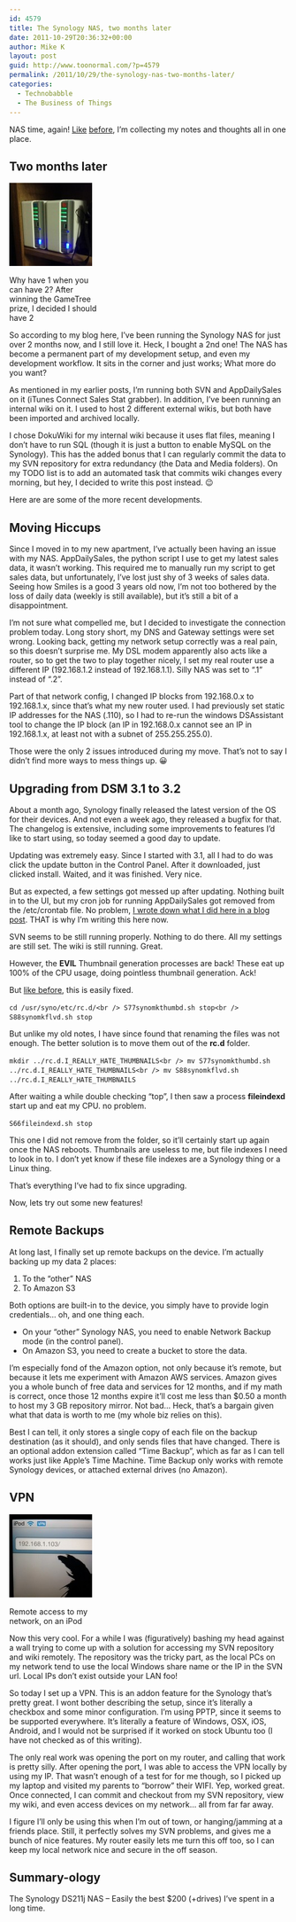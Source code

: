 ```yaml
---
id: 4579
title: The Synology NAS, two months later
date: 2011-10-29T20:36:32+00:00
author: Mike K
layout: post
guid: http://www.toonormal.com/?p=4579
permalink: /2011/10/29/the-synology-nas-two-months-later/
categories:
  - Technobabble
  - The Business of Things
---
```

NAS time, again! [Like](/2011/08/23/i-am-running-a-synology-nas-now/) [before](/2011/08/23/appdailysales-and-running-on-synology-nas-devices/), I&#8217;m collecting my notes and thoughts all in one place.

## Two months later

<div id="attachment_4592" style="max-width: 160px" class="wp-caption alignright">
  <a href="/wp-content/uploads/2011/10/IMG_20111029_195344.jpg"><img src="/wp-content/uploads/2011/10/IMG_20111029_195344-150x150.jpg" alt="" title="IMG_20111029_195344" width="150" height="150" class="size-thumbnail wp-image-4592" /></a>
  
  <p class="wp-caption-text">
    Why have 1 when you can have 2? After winning the GameTree prize, I decided I should have 2
  </p>
</div>So according to my blog here, I&#8217;ve been running the Synology NAS for just over 2 months now, and I still love it. Heck, I bought a 2nd one! The NAS has become a permanent part of my development setup, and even my development workflow. It sits in the corner and just works; What more do you want?

As mentioned in my earlier posts, I&#8217;m running both SVN and AppDailySales on it (iTunes Connect Sales Stat grabber). In addition, I&#8217;ve been running an internal wiki on it. I used to host 2 different external wikis, but both have been imported and archived locally. 

I chose DokuWiki for my internal wiki because it uses flat files, meaning I don&#8217;t have to run SQL (though it is just a button to enable MySQL on the Synology). This has the added bonus that I can regularly commit the data to my SVN repository for extra redundancy (the Data and Media folders). On my TODO list is to add an automated task that commits wiki changes every morning, but hey, I decided to write this post instead. 😉

Here are are some of the more recent developments.

## Moving Hiccups

Since I moved in to my new apartment, I&#8217;ve actually been having an issue with my NAS. AppDailySales, the python script I use to get my latest sales data, it wasn&#8217;t working. This required me to manually run my script to get sales data, but unfortunately, I&#8217;ve lost just shy of 3 weeks of sales data. Seeing how Smiles is a good 3 years old now, I&#8217;m not too bothered by the loss of daily data (weekly is still available), but it&#8217;s still a bit of a disappointment.

I&#8217;m not sure what compelled me, but I decided to investigate the connection problem today. Long story short, my DNS and Gateway settings were set wrong. Looking back, getting my network setup correctly was a real pain, so this doesn&#8217;t surprise me. My DSL modem apparently also acts like a router, so to get the two to play together nicely, I set my real router use a different IP (192.168.1.2 instead of 192.168.1.1). Silly NAS was set to &#8220;.1&#8221; instead of &#8220;.2&#8221;.

Part of that network config, I changed IP blocks from 192.168.0.x to 192.168.1.x, since that&#8217;s what my new router used. I had previously set static IP addresses for the NAS (.110), so I had to re-run the windows DSAssistant tool to change the IP block (an IP in 192.168.0.x cannot see an IP in 192.168.1.x, at least not with a subnet of 255.255.255.0).

Those were the only 2 issues introduced during my move. That&#8217;s not to say I didn&#8217;t find more ways to mess things up. 😀

## Upgrading from DSM 3.1 to 3.2

About a month ago, Synology finally released the latest version of the OS for their devices. And not even a week ago, they released a bugfix for that. The changelog is extensive, including some improvements to features I&#8217;d like to start using, so today seemed a good day to update.

Updating was extremely easy. Since I started with 3.1, all I had to do was click the update button in the Control Panel. After it downloaded, just clicked install. Waited, and it was finished. Very nice.

But as expected, a few settings got messed up after updating. Nothing built in to the UI, but my cron job for running AppDailySales got removed from the /etc/crontab file. No problem, [I wrote down what I did here in a blog post](/2011/08/23/appdailysales-and-running-on-synology-nas-devices/). THAT is why I&#8217;m writing this here now.

SVN seems to be still running properly. Nothing to do there. All my settings are still set. The wiki is still running. Great.

However, the **EVIL** Thumbnail generation processes are back! These eat up 100% of the CPU usage, doing pointless thumbnail generation. Ack!

But [like before](/2011/08/23/i-am-running-a-synology-nas-now/), this is easily fixed.

`cd /usr/syno/etc/rc.d/<br />
S77synomkthumbd.sh stop<br />
S88synomkflvd.sh stop`

But unlike my old notes, I have since found that renaming the files was not enough. The better solution is to move them out of the **rc.d** folder.

`mkdir ../rc.d.I_REALLY_HATE_THUMBNAILS<br />
mv S77synomkthumbd.sh ../rc.d.I_REALLY_HATE_THUMBNAILS<br />
mv S88synomkflvd.sh ../rc.d.I_REALLY_HATE_THUMBNAILS`

After waiting a while double checking &#8220;top&#8221;, I then saw a process **fileindexd** start up and eat my CPU. no problem.

`S66fileindexd.sh stop`

This one I did not remove from the folder, so it&#8217;ll certainly start up again once the NAS reboots. Thumbnails are useless to me, but file indexes I need to look in to. I don&#8217;t yet know if these file indexes are a Synology thing or a Linux thing.

That&#8217;s everything I&#8217;ve had to fix since upgrading.

Now, lets try out some new features!

## Remote Backups

At long last, I finally set up remote backups on the device. I&#8217;m actually backing up my data 2 places:

  1. To the &#8220;other&#8221; NAS
  2. To Amazon S3

Both options are built-in to the device, you simply have to provide login credentials&#8230; oh, and one thing each. 

  * On your &#8220;other&#8221; Synology NAS, you need to enable Network Backup mode (in the control panel).
  * On Amazon S3, you need to create a bucket to store the data.

I&#8217;m especially fond of the Amazon option, not only because it&#8217;s remote, but because it lets me experiment with Amazon AWS services. Amazon gives you a whole bunch of free data and services for 12 months, and if my math is correct, once those 12 months expire it&#8217;ll cost me less than $0.50 a month to host my 3 GB repository mirror. Not bad&#8230; Heck, that&#8217;s a bargain given what that data is worth to me (my whole biz relies on this).

Best I can tell, it only stores a single copy of each file on the backup destination (as it should), and only sends files that have changed. There is an optional addon extension called &#8220;Time Backup&#8221;, which as far as I can tell works just like Apple&#8217;s Time Machine. Time Backup only works with remote Synology devices, or attached external drives (no Amazon).

## VPN

<div id="attachment_4599" style="max-width: 160px" class="wp-caption alignright">
  <a href="/wp-content/uploads/2011/10/IMG_20111029_205854.jpg"><img src="/wp-content/uploads/2011/10/IMG_20111029_205854-150x150.jpg" alt="" title="IMG_20111029_205854" width="150" height="150" class="size-thumbnail wp-image-4599" /></a>
  
  <p class="wp-caption-text">
    Remote access to my network, on an iPod
  </p>
</div>Now this very cool. For a while I was (figuratively) bashing my head against a wall trying to come up with a solution for accessing my SVN repository and wiki remotely. The repository was the tricky part, as the local PCs on my network tend to use the local Windows share name or the IP in the SVN url. Local IPs don&#8217;t exist outside your LAN foo!

So today I set up a VPN. This is an addon feature for the Synology that&#8217;s pretty great. I wont bother describing the setup, since it&#8217;s literally a checkbox and some minor configuration. I&#8217;m using PPTP, since it seems to be supported everywhere. It&#8217;s literally a feature of Windows, OSX, iOS, Android, and I would not be surprised if it worked on stock Ubuntu too (I have not checked as of this writing).

The only real work was opening the port on my router, and calling that work is pretty silly. After opening the port, I was able to access the VPN locally by using my IP. That wasn&#8217;t enough of a test for for me though, so I picked up my laptop and visited my parents to &#8220;borrow&#8221; their WIFI. Yep, worked great. Once connected, I can commit and checkout from my SVN repository, view my wiki, and even access devices on my network&#8230; all from far far away.

I figure I&#8217;ll only be using this when I&#8217;m out of town, or hanging/jamming at a friends place. Still, it perfectly solves my SVN problems, and gives me a bunch of nice features. My router easily lets me turn this off too, so I can keep my local network nice and secure in the off season.

## Summary-ology

The Synology DS211j NAS &#8211; Easily the best $200 (+drives) I&#8217;ve spent in a long time.